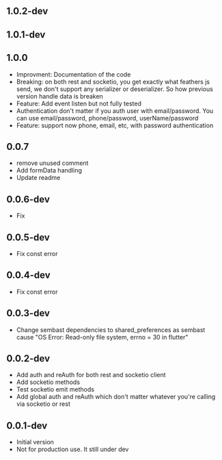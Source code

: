 
## 1.0.2-dev
## 1.0.1-dev
## 1.0.0

- Improvment: Documentation of the code
- Breaking: on both rest and socketio, you get exactly what feathers js send,  we don't support any serializer or deserializer. So how previous version handle data is breaken
- Feature: Add event listen but not fully tested
- Authentication don't matter if you auth user with email/password. You can use email/password, phone/password, userName/password
- Feature: support now phone, email, etc, with password authentication

## 0.0.7

- remove unused comment
- Add formData handling 
- Update readme

## 0.0.6-dev

- Fix

## 0.0.5-dev

- Fix const error

## 0.0.4-dev

- Fix const error

## 0.0.3-dev

- Change sembast dependencies to shared_preferences as sembast cause "OS Error: Read-only file system, errno = 30 in flutter"

## 0.0.2-dev

- Add auth and reAuth for both rest and socketio client
- Add socketio methods
- Test socketio emit methods
- Add global auth and reAuth which don't matter whatever you're calling via socketio or rest

## 0.0.1-dev

- Initial version
- Not for production use. It still under dev

